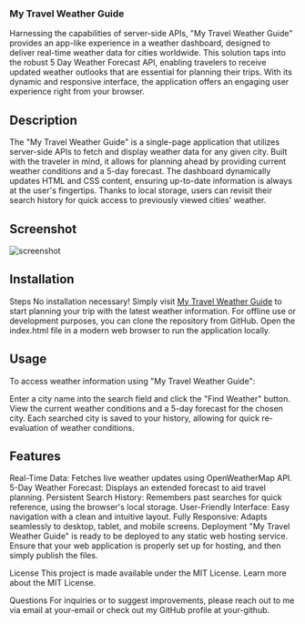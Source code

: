 ### My Travel Weather Guide

Harnessing the capabilities of server-side APIs, "My Travel Weather Guide" provides an app-like experience in a weather dashboard, designed to deliver real-time weather data for cities worldwide. This solution taps into the robust 5 Day Weather Forecast API, enabling travelers to receive updated weather outlooks that are essential for planning their trips. With its dynamic and responsive interface, the application offers an engaging user experience right from your browser.

## Description

The "My Travel Weather Guide" is a single-page application that utilizes server-side APIs to fetch and display weather data for any given city. Built with the traveler in mind, it allows for planning ahead by providing current weather conditions and a 5-day forecast. The dashboard dynamically updates HTML and CSS content, ensuring up-to-date information is always at the user's fingertips. Thanks to local storage, users can revisit their search history for quick access to previously viewed cities' weather.

## Screenshot
![screenshot](https://github.com/caiman48/Weather-Dashboard/assets/102683872/c2ee0ec7-a160-412e-b9f7-5a1b97a659e3)


## Installation

Steps
No installation necessary! Simply visit [My Travel Weather Guide](https://caiman48.github.io/Weather-Dashboard/) to start planning your trip with the latest weather information.
For offline use or development purposes, you can clone the repository from GitHub.
Open the index.html file in a modern web browser to run the application locally.

## Usage
To access weather information using "My Travel Weather Guide":

Enter a city name into the search field and click the "Find Weather" button.
View the current weather conditions and a 5-day forecast for the chosen city.
Each searched city is saved to your history, allowing for quick re-evaluation of weather conditions.

## Features

Real-Time Data: Fetches live weather updates using OpenWeatherMap API.
5-Day Weather Forecast: Displays an extended forecast to aid travel planning.
Persistent Search History: Remembers past searches for quick reference, using the browser's local storage.
User-Friendly Interface: Easy navigation with a clean and intuitive layout.
Fully Responsive: Adapts seamlessly to desktop, tablet, and mobile screens.
Deployment
"My Travel Weather Guide" is ready to be deployed to any static web hosting service. Ensure that your web application is properly set up for hosting, and then simply publish the files.

License
This project is made available under the MIT License. Learn more about the MIT License.

Questions
For inquiries or to suggest improvements, please reach out to me via email at your-email or check out my GitHub profile at your-github.

